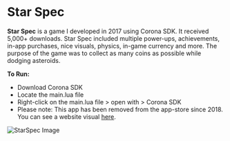 # Star Spec

**Star Spec** is a game I developed in 2017 using Corona SDK. It received 5,000+ downloads. Star Spec included multiple power-ups, achievements, in-app purchases, nice visuals, physics, in-game currency and more. The purpose of the game was to collect as many coins as possible while dodging asteroids.

**To Run:**
- Download Corona SDK
- Locate the main.lua file
- Right-click on the main.lua file > open with > Corona SDK
- Please note: This app has been removed from the app-store since 2018. You can see a website visual [here](https://appadvice.com/app/star-spec/1185775000). 

![StarSpec Image](https://i.ibb.co/k51bL6Q/star-spec-photo.png)


